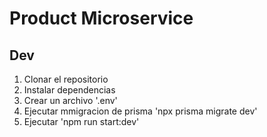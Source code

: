 # Product Microservice

## Dev

1. Clonar el repositorio
2. Instalar dependencias
3. Crear un archivo '.env' 
4. Ejecutar mmigracion de prisma 'npx prisma migrate dev'
5. Ejecutar 'npm run start:dev'